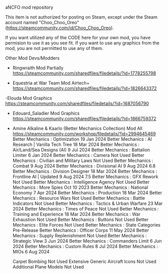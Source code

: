 aNCFO mod repository

This item is not authorized for posting on Steam, except under the Steam account named "Choo_Choo_Oreo" (https://steamcommunity.com/id/Choo_Choo_Oreo).



If you want utilized any of the CODE here for your own mod, you have permision to use it as you see fit.
If you want to use any graphics from the mod, you are not permitted to use any of them.

Other Mod Devs/Modders
- Ringwraith Mod Partially
https://steamcommunity.com/sharedfiles/filedetails/?id=1778255798

- Equestria at War Team Mod Airtech+
https://steamcommunity.com/sharedfiles/filedetails/?id=1826643372

-Elouda Mod Graphics
https://steamcommunity.com/sharedfiles/filedetails/?id=1687056790

- Edouard_Saladier Mod Graphics
https://steamcommunity.com/sharedfiles/filedetails/?id=1866759372

- Amine Alkaline & Kaarlo (Better Mechanics Collection) Mod All
https://steamcommunity.com/workshop/filedetails/?id=2994645469
	Better Mechanics : Optimization								19 Jan 2024
	Better Mechanics : AI Research | Vanilla Tech Tree			18 Mar 2024
	Better Mechanics : Air/Land/Sea Designs (AI)				9 Jul 2024
	Better Mechanics : Battalion Limiter						6 Jan 2024
	Better Mechanics : Camera									Not Used
	Better Mechanics : Civilian and Military Laws				Not Used
	Better Mechanics : Combat									9 Aug 2024
	Better Mechanics : Divisional AI							9 Aug 2024			6.8
	Better Mechanics : Division Designer						18 Mar 2024
	Better Mechanics : Frontline AI | Updated					9 Aug 2024			7.5
	Better Mechanics : GFX Rework								Not Used
	Better Mechanics : Intelligence Agency						Not Used
	Better Mechanics : More Spies								Oct 10 2023
	Better Mechanics : National Economy							7 Apr 2024
	Better Mechanics : Production								18 Mar 2024
	Better Mechanics : Resource Wars							Not Used
	Better Mechanics : Battle Indicators						Not Used
	Better Mechanics : Tactics & Urban Warfare					23 Mar 2024
	Better Mechanics : Times of Peace							Not Used
	Better Mechanics : Training and Experience					18 Mar 2024
	Better Mechanics : War Exhaustion							Not Used
	Better Mechanics : Buttons									Not Used
	Better Mechanics : Elite Forces								Not Used
	Better Mechanics : State Categories							Pre-Release
	Better Mechanics : Officer Corps							11 May 2024
	Better Mechanics : Supply Replenishment						Not Used
	Better Mechanics : Strategic View							3 Jun 2024
	Better Mechanics : Commanders Limit							6 Jun 2024
	Better Mechanics : Custom Rules								8 Jul 2024
	Better Mechanics : MIOs										6 Aug 2024

	Carpet Bombing												Not Used
	Extensive Generic Aircraft Icons							Not Used
	Additional Plane Models										Not Used